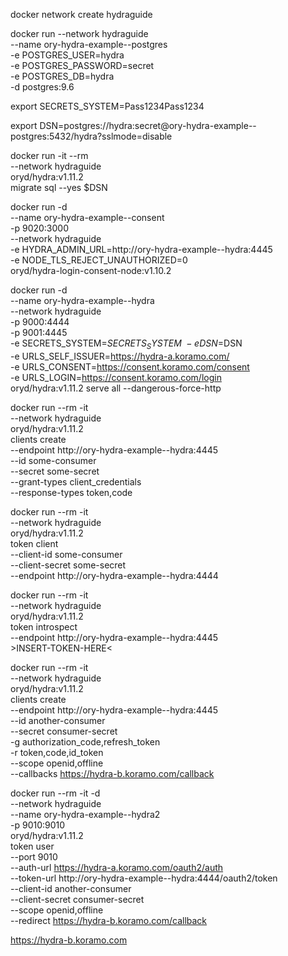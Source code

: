 docker network create hydraguide

docker run --network hydraguide \
  --name ory-hydra-example--postgres \
  -e POSTGRES_USER=hydra \
  -e POSTGRES_PASSWORD=secret \
  -e POSTGRES_DB=hydra \
  -d postgres:9.6

export SECRETS_SYSTEM=Pass1234Pass1234

export DSN=postgres://hydra:secret@ory-hydra-example--postgres:5432/hydra?sslmode=disable

docker run -it --rm \
  --network hydraguide \
  oryd/hydra:v1.11.2 \
  migrate sql --yes $DSN

docker run -d \
  --name ory-hydra-example--consent \
  -p 9020:3000 \
  --network hydraguide \
  -e HYDRA_ADMIN_URL=http://ory-hydra-example--hydra:4445 \
  -e NODE_TLS_REJECT_UNAUTHORIZED=0 \
  oryd/hydra-login-consent-node:v1.10.2

docker run -d \
  --name ory-hydra-example--hydra \
  --network hydraguide \
  -p 9000:4444 \
  -p 9001:4445 \
  -e SECRETS_SYSTEM=$SECRETS_SYSTEM \
  -e DSN=$DSN \
  -e URLS_SELF_ISSUER=https://hydra-a.koramo.com/ \
  -e URLS_CONSENT=https://consent.koramo.com/consent \
  -e URLS_LOGIN=https://consent.koramo.com/login \
  oryd/hydra:v1.11.2 serve all --dangerous-force-http

docker run --rm -it \
  --network hydraguide \
  oryd/hydra:v1.11.2 \
  clients create \
    --endpoint http://ory-hydra-example--hydra:4445 \
    --id some-consumer \
    --secret some-secret \
    --grant-types client_credentials \
    --response-types token,code

docker run --rm -it \
  --network hydraguide \
  oryd/hydra:v1.11.2 \
  token client \
    --client-id some-consumer \
    --client-secret some-secret \
    --endpoint http://ory-hydra-example--hydra:4444

docker run --rm -it \
  --network hydraguide \
  oryd/hydra:v1.11.2 \
  token introspect \
    --endpoint http://ory-hydra-example--hydra:4445 \
    >INSERT-TOKEN-HERE<

docker run --rm -it \
  --network hydraguide \
  oryd/hydra:v1.11.2 \
  clients create \
    --endpoint http://ory-hydra-example--hydra:4445 \
    --id another-consumer \
    --secret consumer-secret \
    -g authorization_code,refresh_token \
    -r token,code,id_token \
    --scope openid,offline \
    --callbacks https://hydra-b.koramo.com/callback

docker run --rm -it -d \
  --network hydraguide \
  --name ory-hydra-example--hydra2 \
  -p 9010:9010 \
  oryd/hydra:v1.11.2 \
  token user \
    --port 9010 \
    --auth-url https://hydra-a.koramo.com/oauth2/auth \
    --token-url http://ory-hydra-example--hydra:4444/oauth2/token \
    --client-id another-consumer \
    --client-secret consumer-secret \
    --scope openid,offline \
    --redirect https://hydra-b.koramo.com/callback

https://hydra-b.koramo.com
